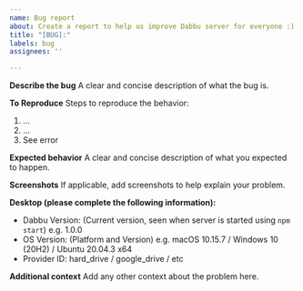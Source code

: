 ```yaml
---
name: Bug report
about: Create a report to help us improve Dabbu server for everyone :)
title: "[BUG]:"
labels: bug
assignees: ''

---
```


**Describe the bug**
A clear and concise description of what the bug is.

**To Reproduce**
Steps to reproduce the behavior:
1. ...
2. ...
3. See error

**Expected behavior**
A clear and concise description of what you expected to happen.

**Screenshots**
If applicable, add screenshots to help explain your problem.

**Desktop (please complete the following information):**
- Dabbu Version: (Current version, seen when server is started using `npm start`) e.g. 1.0.0
- OS Version: (Platform and Version) e.g. macOS 10.15.7 / Windows 10 (20H2) / Ubuntu 20.04.3 x64
- Provider ID: hard_drive / google_drive / etc

**Additional context**
Add any other context about the problem here.

